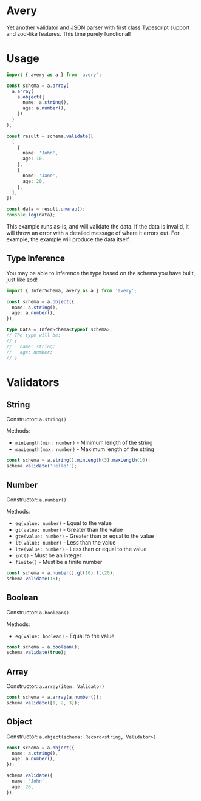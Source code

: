 # Avery

Yet another validator and JSON parser with first class Typescript support and zod-like features. This time purely functional!

# Usage

```ts
import { avery as a } from 'avery';

const schema = a.array(
  a.array(
    a.object({
      name: a.string(),
      age: a.number(),
    })
  )
);

const result = schema.validate([
  [
    {
      name: 'John',
      age: 10,
    },
    {
      name: 'Jane',
      age: 20,
    },
  ],
]);

const data = result.unwrap();
console.log(data);
```

This example runs as-is, and will validate the data. If the data is invalid, it will throw an error with a detailed message of where it errors out. For example, the example will produce the data itself.

## Type Inference

You may be able to inference the type based on the schema you have built, just like zod!

```ts
import { InferSchema, avery as a } from 'avery';

const schema = a.object({
  name: a.string(),
  age: a.number(),
});

type Data = InferSchema<typeof schema>;
// The type will be:
// {
//   name: string;
//   age: number;
// }
```

# Validators

## String

Constructor: `a.string()`

Methods:

- `minLength(min: number)` - Minimum length of the string
- `maxLength(max: number)` - Maximum length of the string

```ts
const schema = a.string().minLength(3).maxLength(10);
schema.validate('Hello!');
```

## Number

Constructor: `a.number()`

Methods:

- `eq(value: number)` - Equal to the value
- `gt(value: number)` - Greater than the value
- `gte(value: number)` - Greater than or equal to the value
- `lt(value: number)` - Less than the value
- `lte(value: number)` - Less than or equal to the value
- `int()` - Must be an integer
- `finite()` - Must be a finite number

```ts
const schema = a.number().gt(10).lt(20);
schema.validate(15);
```

## Boolean

Constructor: `a.boolean()`

Methods:

- `eq(value: boolean)` - Equal to the value

```ts
const schema = a.boolean();
schema.validate(true);
```

## Array

Constructor: `a.array(item: Validator)`

```ts
const schema = a.array(a.number());
schema.validate([1, 2, 3]);
```

## Object

Constructor: `a.object(schema: Record<string, Validator>)`

```ts
const schema = a.object({
  name: a.string(),
  age: a.number(),
});

schema.validate({
  name: 'John',
  age: 20,
});
```
